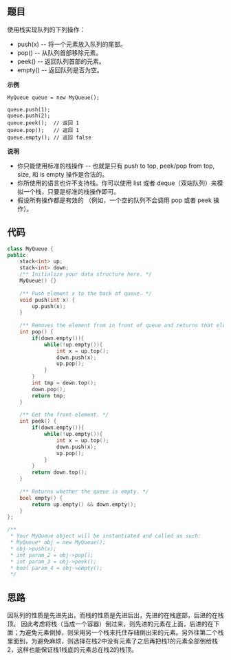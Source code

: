 ## 题目
使用栈实现队列的下列操作：

* push(x) -- 将一个元素放入队列的尾部。
* pop() -- 从队列首部移除元素。
* peek() -- 返回队列首部的元素。
* empty() -- 返回队列是否为空。

**示例**
```
MyQueue queue = new MyQueue();

queue.push(1);
queue.push(2);  
queue.peek();  // 返回 1
queue.pop();   // 返回 1
queue.empty(); // 返回 false
```

**说明**
* 你只能使用标准的栈操作 -- 也就是只有 push to top, peek/pop from top, size, 和 is empty 操作是合法的。
* 你所使用的语言也许不支持栈。你可以使用 list 或者 deque（双端队列）来模拟一个栈，只要是标准的栈操作即可。
* 假设所有操作都是有效的 （例如，一个空的队列不会调用 pop 或者 peek 操作）。

## 代码
```C++
class MyQueue {
public:
    stack<int> up;
    stack<int> down;
    /** Initialize your data structure here. */
    MyQueue() {}
    
    /** Push element x to the back of queue. */
    void push(int x) {
        up.push(x);
    }
    
    /** Removes the element from in front of queue and returns that element. */
    int pop() {
        if(down.empty()){
            while(!up.empty()){
                int x = up.top();
                down.push(x);
                up.pop();
            }
        }
        int tmp = down.top();
        down.pop();
        return tmp;
    }
    
    /** Get the front element. */
    int peek() {
        if(down.empty()){
            while(!up.empty()){
                int x = up.top();
                down.push(x);
                up.pop();
            }
        }
        return down.top();
    }
    
    /** Returns whether the queue is empty. */
    bool empty() {
        return up.empty() && down.empty();
    }
};

/**
 * Your MyQueue object will be instantiated and called as such:
 * MyQueue* obj = new MyQueue();
 * obj->push(x);
 * int param_2 = obj->pop();
 * int param_3 = obj->peek();
 * bool param_4 = obj->empty();
 */
```
## 思路

因队列的性质是先进先出，而栈的性质是先进后出，先进的在栈底部，后进的在栈顶。
因此考虑将栈（当成一个容器）倒过来，则先进的元素在上面，后进的在下面；为避免元素倒掉，则采用另一个栈来托住存储倒出来的元素。另外往第二个栈里面到，为避免麻烦，则选择在栈2中没有元素了之后再把栈1的元素全部倒给栈2，这样也能保证栈1栈底的元素总在栈2的栈顶。
